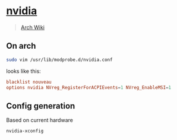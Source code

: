 # [nvidia](https://www.nvidia.com/en-us/)

> [Arch Wiki](https://wiki.archlinux.org/index.php/NVIDIA)

## On arch

```sh
sudo vim /usr/lib/modprobe.d/nvidia.conf
```

looks like this:

```conf
blacklist nouveau
options nvidia NVreg_RegisterForACPIEvents=1 NVreg_EnableMSI=1
```

## Config generation

Based on current hardware

```sh
nvidia-xconfig
```
